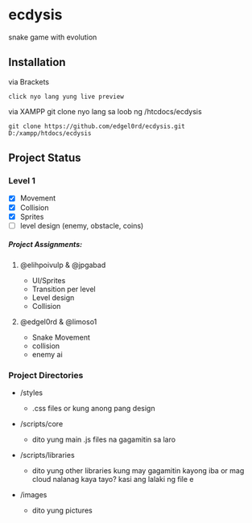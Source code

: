 
# ecdysis
snake game with evolution
## Installation
via Brackets
```
click nyo lang yung live preview
```

via XAMPP
git clone nyo lang sa loob ng <xampp-directory>/htcdocs/ecdysis
   ```
   git clone https://github.com/edgel0rd/ecdysis.git D:/xampp/htdocs/ecdysis
   ```

## Project Status
### Level 1
- [x] Movement
- [x] Collision
- [x] Sprites
- [ ] level design (enemy, obstacle, coins)

##### Project Assignments:
1. @elihpoivulp & @jpgabad 
   - UI/Sprites
   - Transition per level
   - Level design
   - Collision

2. @edgel0rd & @limoso1
   - Snake Movement
   - collision
   - enemy ai

### Project Directories
- /styles
  - .css files or kung anong pang design

- /scripts/core
  - dito yung main .js files na gagamitin sa laro

- /scripts/libraries
  - dito yung other libraries kung may gagamitin kayong iba or mag cloud nalanag kaya tayo? kasi ang  lalaki ng file e

- /images
  - dito yung pictures
